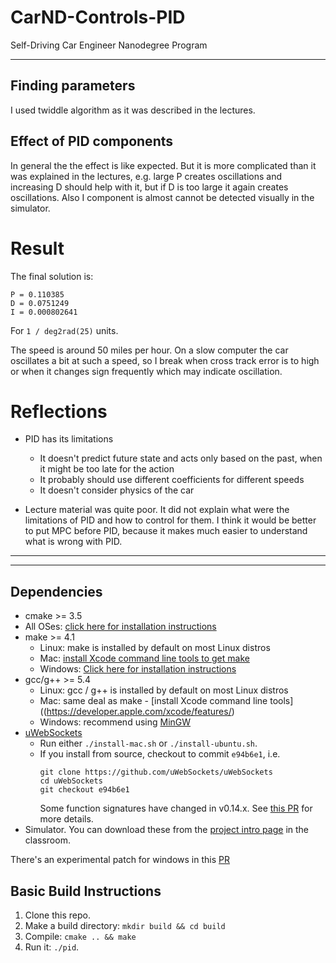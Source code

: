 # CarND-Controls-PID
Self-Driving Car Engineer Nanodegree Program

---

## Finding parameters

I used twiddle algorithm as it was described in the lectures.

## Effect of PID components

In general the the effect is like expected. But it is more complicated than
it was explained in the lectures, e.g. large P creates oscillations and increasing
 D should help with it, but if D is too large it again creates oscillations. 
 Also I component is almost cannot be detected visually in the simulator.
   
# Result

The final solution is:
```
P = 0.110385
D = 0.0751249
I = 0.000802641
```

For ```1 / deg2rad(25)``` units.
 
The speed is around 50 miles per hour. On a slow computer the car oscillates a bit at such a speed,
so I break when cross track error is to high or when it changes sign frequently which may
indicate oscillation.

# Reflections

* PID has its limitations
    * It doesn't predict future state and acts only based on the past, when it might be
    too late for the action
     * It probably should use different coefficients for different speeds
     * It doesn't consider physics of the car
    
* Lecture material was quite poor. It did not explain what were the limitations
of PID and how to control for them. I think it would be better to put MPC before PID,
 because it makes much easier to understand what is wrong with PID.


---

---


## Dependencies

* cmake >= 3.5
 * All OSes: [click here for installation instructions](https://cmake.org/install/)
* make >= 4.1
  * Linux: make is installed by default on most Linux distros
  * Mac: [install Xcode command line tools to get make](https://developer.apple.com/xcode/features/)
  * Windows: [Click here for installation instructions](http://gnuwin32.sourceforge.net/packages/make.htm)
* gcc/g++ >= 5.4
  * Linux: gcc / g++ is installed by default on most Linux distros
  * Mac: same deal as make - [install Xcode command line tools]((https://developer.apple.com/xcode/features/)
  * Windows: recommend using [MinGW](http://www.mingw.org/)
* [uWebSockets](https://github.com/uWebSockets/uWebSockets)
  * Run either `./install-mac.sh` or `./install-ubuntu.sh`.
  * If you install from source, checkout to commit `e94b6e1`, i.e.
    ```
    git clone https://github.com/uWebSockets/uWebSockets 
    cd uWebSockets
    git checkout e94b6e1
    ```
    Some function signatures have changed in v0.14.x. See [this PR](https://github.com/udacity/CarND-MPC-Project/pull/3) for more details.
* Simulator. You can download these from the [project intro page](https://github.com/udacity/self-driving-car-sim/releases) in the classroom.

There's an experimental patch for windows in this [PR](https://github.com/udacity/CarND-PID-Control-Project/pull/3)

## Basic Build Instructions

1. Clone this repo.
2. Make a build directory: `mkdir build && cd build`
3. Compile: `cmake .. && make`
4. Run it: `./pid`. 